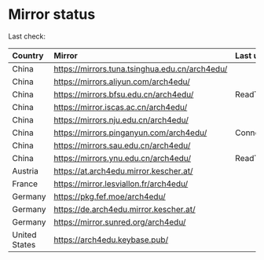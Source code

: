 <script src="./time.js"></script>
# Mirror status
Last check: <script type="text/javascript">localize(1673274138.2331762);</script>

|Country|Mirror|Last update|
|:------|:-----|:----------|
|China|https://mirrors.tuna.tsinghua.edu.cn/arch4edu/|<script type="text/javascript">localize(1673246167);</script>|
|China|https://mirrors.aliyun.com/arch4edu/|<script type="text/javascript">localize(1673202666);</script>|
|China|https://mirrors.bfsu.edu.cn/arch4edu/|ReadTimeout|
|China|https://mirror.iscas.ac.cn/arch4edu/|<script type="text/javascript">localize(1673246167);</script>|
|China|https://mirrors.nju.edu.cn/arch4edu/|<script type="text/javascript">localize(1673202666);</script>|
|China|https://mirrors.pinganyun.com/arch4edu/|ConnectTimeout|
|China|https://mirrors.sau.edu.cn/arch4edu/|<script type="text/javascript">localize(1671258899);</script>|
|China|https://mirrors.ynu.edu.cn/arch4edu/|ReadTimeout|
|Austria|https://at.arch4edu.mirror.kescher.at/|<script type="text/javascript">localize(1673246167);</script>|
|France|https://mirror.lesviallon.fr/arch4edu/|<script type="text/javascript">localize(1673246167);</script>|
|Germany|https://pkg.fef.moe/arch4edu/|<script type="text/javascript">localize(1673246167);</script>|
|Germany|https://de.arch4edu.mirror.kescher.at/|<script type="text/javascript">localize(1673246167);</script>|
|Germany|https://mirror.sunred.org/arch4edu/|<script type="text/javascript">localize(1673246167);</script>|
|United States|https://arch4edu.keybase.pub/|<script type="text/javascript">localize(1673202666);</script>|

<script src="./tablefilter/tablefilter.js"></script>
<script src="./table.js"></script>